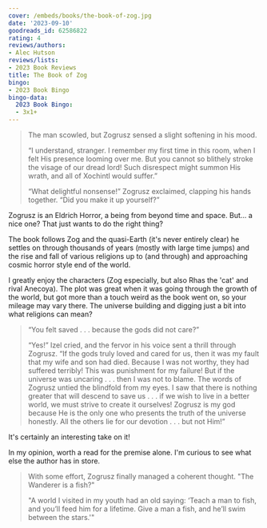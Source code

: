 ```yaml
---
cover: /embeds/books/the-book-of-zog.jpg
date: '2023-09-10'
goodreads_id: 62586822
rating: 4
reviews/authors:
- Alec Hutson
reviews/lists:
- 2023 Book Reviews
title: The Book of Zog
bingo:
- 2023 Book Bingo
bingo-data:
  2023 Book Bingo:
  - 3x1+
---
```

> The man scowled, but Zogrusz sensed a slight softening in his mood. 
> 
> “I understand, stranger. I remember my first time in this room, when I felt His presence looming over me. But you cannot so blithely stroke the visage of our dread lord! Such disrespect might summon His wrath, and all of Xochintl would suffer.” 
> 
> “What delightful nonsense!” Zogrusz exclaimed, clapping his hands together. “Did you make it up yourself?”

Zogrusz is an Eldrich Horror, a being from beyond time and space. But... a nice one? That just wants to do the right thing? 

The book follows Zog and the quasi-Earth (it's never entirely clear) he settles on through thousands of years (mostly with large time jumps) and the rise and fall of various religions up to (and through) and approaching cosmic horror style end of the world. 

<!--more-->

I greatly enjoy the characters (Zog especially, but also Rhas the 'cat' and rival Anecoya). The plot was great when it was going through the growth of the world, but got more than a touch weird as the book went on, so your mileage may vary there. The universe building and digging just a bit into what religions can mean? 

> “You felt saved . . . because the gods did not care?” 
> 
> “Yes!” Izel cried, and the fervor in his voice sent a thrill through Zogrusz. “If the gods truly loved and cared for us, then it was my fault that my wife and son had died. Because I was not worthy, they had suffered terribly! This was punishment for my failure! But if the universe was uncaring . . . then I was not to blame. The words of Zogrusz untied the blindfold from my eyes. I saw that there is nothing greater that will descend to save us . . . if we wish to live in a better world, we must strive to create it ourselves! Zogrusz is my god because He is the only one who presents the truth of the universe honestly. All the others lie for our devotion . . . but not Him!”

It's certainly an interesting take on it! 

In my opinion, worth a read for the premise alone. I'm curious to see what else the author has in store. 

> With some effort, Zogrusz finally managed a coherent thought. "The Wanderer is a fish?"
> 
> "A world I visited in my youth had an old saying: ‘Teach a man to fish, and you’ll feed him for a lifetime. Give a man a fish, and he’ll swim between the stars.'"